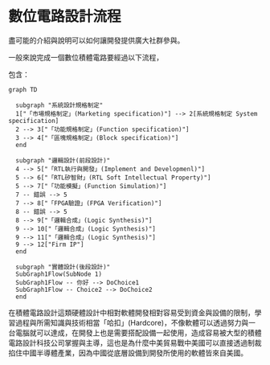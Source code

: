 # 數位電路設計流程
盡可能的介紹與說明可以如何讓開發提供廣大社群參與。

一般來說完成一個數位積體電路要經過以下流程，

包含：

```mermaid
graph TD

  subgraph "系統設計規格制定"
  1["「市場規格制定」(Marketing specification)"] --> 2[系統規格制定 System specification]
  2 --> 3["「功能規格制定」(Function specification)"]
  3 --> 4["「區塊規格制定」(Block specification)"]
  end

  subgraph "邏輯設計(前段設計)"
  4 --> 5["「RTL執行與開發」(Implement and Developmenl)"]
  5 --> 6["「RTL矽智財」(RTL Soft Intellectual Property)"]
  5 --> 7["「功能模擬」(Function Simulation)"]
  7 -- 錯誤 --> 5
  7 --> 8["「FPGA驗證」(FPGA Verification)"]
  8 -- 錯誤 --> 5
  8 --> 9["「邏輯合成」(Logic Synthesis)"]
  9 --> 10["「邏輯合成」(Logic Synthesis)"]
  9 --> 11["「邏輯合成」(Logic Synthesis)"]
  9 --> 12["Firm IP"]
  end

  subgraph "實體設計(後段設計)"
  SubGraph1Flow(SubNode 1)
  SubGraph1Flow -- 你好 --> DoChoice1
  SubGraph1Flow -- Choice2 --> DoChoice2
  end
```

在積體電路設計這類硬體設計中相對軟體開發相對容易受到資金與設備的限制，學習過程與所需知識與技術相當「哈扣」(Hardcore)，不像軟體可以透過努力與一台電腦就可以達成，在開發上也是需要搭配設備一起使用，造成容易被大型的積體電路設計科技公司掌握與主導，這也是為什麼中美貿易戰中美國可以直接透過制裁掐住中國半導體產業，因為中國從底層設備到開發所使用的軟體皆來自美國。
